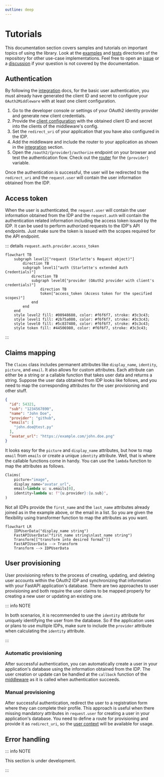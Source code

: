 ```yaml
---
outline: deep
---
```


# Tutorials

This documentation section covers samples and tutorials on important topics of using the library. Look at
the [examples](https://github.com/pysnippet/fastapi-oauth2/tree/master/examples)
and [tests](https://github.com/pysnippet/fastapi-oauth2/tree/master/tests) directories of the repository for other
use-case implementations. Feel free to open an [issue](https://github.com/pysnippet/fastapi-oauth2/issues/new/choose) or
a [discussion](https://github.com/pysnippet/fastapi-oauth2/discussions/new/choose) if your question is not covered by
the documentation.

## Authentication

By following the [integration](/integration/integration) docs, for the basic user authentication, you must already have
generated the client ID and secret to configure your `OAuth2Middleware` with at least one client configuration.

1. Go to the developer console or settings of your OAuth2 identity provider and generate new client credentials.
2. Provide the [client configuration](/integration/configuration#oauth2client) with the obtained client ID and secret
   into the clients of the middleware's config.
3. Set the `redirect_uri` of your application that you have also configured in the IDP.
4. Add the middleware and include the router to your application as shown in the [integration](/integration/integration)
   section.
5. Open the `/oauth2/{provider}/authorize` endpoint on your browser and test the authentication flow. Check out
   the [router](/integration/integration#router) for the `{provider}` variable.

Once the authentication is successful, the user will be redirected to the `redirect_uri` and the `request.user` will
contain the user information obtained from the IDP.

## Access token

When the user is authenticated, the `request.user` will contain the user information obtained from the IDP and
the `request.auth` will contain the authentication related information including the access token issued by the IDP. It
can be used to perform authorized requests to the IDP's API endpoints. Just make sure the token is issued with the
scopes required for the API endpoint.

::: details `request.auth.provider.access_token`

```mermaid
flowchart TB
    subgraph level2["request (Starlette's Request object)"]
        direction TB
        subgraph level1["auth (Starlette's extended Auth Credentials)"]
            direction TB
            subgraph level0["provider (OAuth2 provider with client's credentials)"]
                direction TB
                token["access_token (Access token for the specified scopes)"]
            end
        end
    end
    style level2 fill: #00948680, color: #f6f6f7, stroke: #3c3c43;
    style level1 fill: #2b75a080, color: #f6f6f7, stroke: #3c3c43;
    style level0 fill: #5c837480, color: #f6f6f7, stroke: #3c3c43;
    style token fill: #44506980, color: #f6f6f7, stroke: #3c3c43;
```

:::

## Claims mapping

The `Claims` class includes permanent attributes like `display_name`, `identity`, `picture`, and `email`. It also allows
for custom attributes. Each attribute can either be a string or a callable function that takes user data and returns a
string. Suppose the user data obtained from IDP looks like follows, and you need to map the corresponding attributes for
the user provisioning and other stuff.

```json
{
  "id": 54321,
  "sub": "1234567890",
  "name": "John Doe",
  "provider": "github",
  "emails": [
    "john.doe@test.py"
  ],
  "avatar_url": "https://example.com/john.doe.png"
}
```

It looks easy for the `picture` and `display_name` attributes, but how to map `email` from `emails` or create a
unique `identity` attribute. Well, that is where the callable functions come in handy. You can use the `lambda` function
to map the attributes as follows.

```python
Claims(
    picture="image",
    display_name="avatar_url",
    email=lambda u: u.emails[0],
    identity=lambda u: f"{u.provider}:{u.sub}",
)
```

Not all IDPs provide the `first_name` and the `last_name` attributes already joined as in the example above, or
the email in a list. So you are given the flexibility using transformer function to map the attributes as you want.

```mermaid
flowchart LR
    IDPUserData("display_name string")
    FastAPIUserData("first_name string\nlast_name string")
    Transform[["transform into desired format"]]
    FastAPIUserData --> Transform
    Transform --> IDPUserData
```

## User provisioning

User provisioning refers to the process of creating, updating, and deleting user accounts within the OAuth2 IDP and
synchronizing that information with your FastAPI application's database. There are two approaches to user provisioning
and both require the user claims to be mapped properly for creating a new user or updating an existing one.

::: info NOTE

In both scenarios, it is recommended to use the `identity` attribute for uniquely identifying the user from the
database. So if the application uses or plans to use multiple IDPs, make sure to include the `provider` attribute when
calculating the `identity` attribute.

:::

### Automatic provisioning

After successful authentication, you can automatically create a user in your application's database using the
information obtained from the IDP. The user creation or update can be handled at the `callback` function of the
[middleware](/integration/integration#oauth2middleware) as it is called when authentication succeeds.

### Manual provisioning

After successful authentication, redirect the user to a registration form where they can complete their profile. This
approach is useful when there missing mandatory attributes in `request.user` for creating a user in your application's
database. You need to define a route for provisioning and provide it as `redirect_uri`, so
the [user context](/integration/integration#user-context) will be available for usage.

## Error handling

::: info NOTE

This section is under development.

:::

<style>
.info, .details {
  border: 0;
}
</style>

